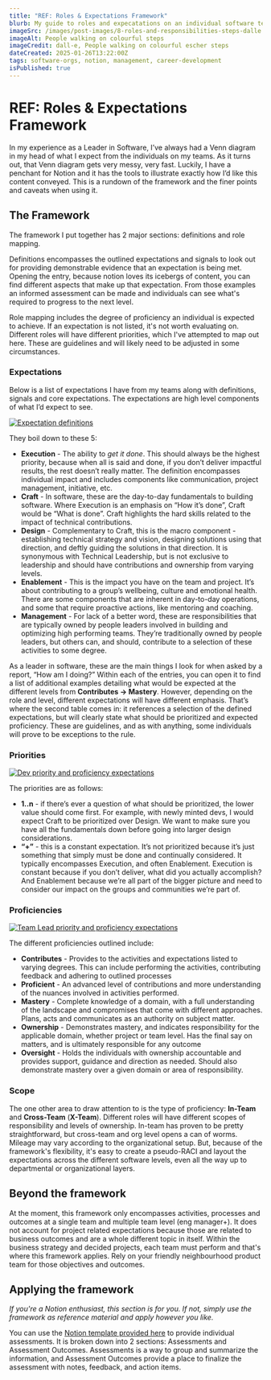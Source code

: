```yaml
---
title: "REF: Roles & Expectations Framework"
blurb: My guide to roles and expecatations on an individual software team or at an organizational level.
imageSrc: /images/post-images/8-roles-and-responsibilities-steps-dalle.webp
imageAlt: People walking on colourful steps
imageCredit: dall-e, People walking on colourful escher steps
dateCreated: 2025-01-26T13:22:00Z
tags: software-orgs, notion, management, career-development
isPublished: true
---
```

# REF: Roles & Expectations Framework

In my experience as a Leader in Software, I’ve always had a Venn diagram in my head of what I expect from the individuals on my teams. As it turns out, that Venn diagram gets very messy, very fast. Luckily, I have a penchant for Notion and it has the tools to illustrate exactly how I’d like this content conveyed. This is a rundown of the framework and the finer points and caveats when using it.

## The Framework

The framework I put together has 2 major sections: definitions and role mapping. 

Definitions encompasses the outlined expectations and signals to look out for providing demonstrable evidence that an expectation is being met. Opening the entry, because notion loves its icebergs of content, you can find different aspects that make up that expectation. From those examples an informed assessment can be made and individuals can see what's required to progress to the next level.

Role mapping includes the degree of proficiency an individual is expected to achieve. If an expectation is not listed, it's not worth evaluating on. Different roles will have different priorities, which I've attempted to map out here. These are guidelines and will likely need to be adjusted in some circumstances. 

### Expectations

Below is a list of expectations I have from my teams along with definitions, signals and core expectations. The expectations are high level components of what I’d expect to see.

[![Expectation definitions](/images/post-images/8-expectation-definitions.png)](https://www.notion.so/jweatherby/16f3b75bf3f880a4a4b7c8402743317c?v=16f3b75bf3f88001af33000cd014b3fd&pvs=4)

They boil down to these 5: 

- **Execution** - The ability to *get it done*. This should always be the highest priority, because when all is said and done, if you don’t deliver impactful results, the rest doesn’t really matter. The definition encompasses individual impact and includes components like communication, project management, initiative, etc.
- **Craft** - In software, these are the day-to-day fundamentals to building software. Where Execution is an emphasis on “How it’s done”, Craft would be “What is done”. Craft highlights the hard skills related to the impact of technical contributions.
- **Design** - Complementary to Craft, this is the macro component - establishing technical strategy and vision, designing solutions using that direction, and deftly guiding the solutions in that direction. It is synonymous with Technical Leadership, but is not exclusive to leadership and should have contributions and ownership from varying levels.
- **Enablement** - This is the impact you have on the team and project. It’s about contributing to a group’s wellbeing, culture and emotional health. There are some components that are inherent in day-to-day operations, and some that require proactive actions, like mentoring and coaching.
- **Management** - For lack of a better word, these are responsibilities that are typically owned by people leaders involved in building and optimizing high performing teams. They’re traditionally owned by people leaders, but others can, and should, contribute to a selection of these activities to some degree.

As a leader in software, these are the main things I look for when asked by a report, “How am I doing?” Within each of the entries, you can open it to find a list of additional examples detailing what would be expected at the different levels from **Contributes → Mastery**. However, depending on the role and level, different expectations will have different emphasis. That’s where the second table comes in: it references a selection of the defined expectations, but will clearly state what should be prioritized and expected proficiency. These are guidelines, and as with anything, some individuals will prove to be exceptions to the rule. 

### Priorities

[![Dev priority and proficiency expectations](/images/post-images/8-dev-expectations.png)](https://www.notion.so/jweatherby/16f3b75bf3f880f8a5d4f38983ea40f6?v=1723b75bf3f88030a757000c7e397ea9&pvs=4)


The priorities are as follows: 

- **1..n** - if there’s ever a question of what should be prioritized, the lower value should come first. For example, with newly minted devs, I would expect Craft to be prioritized over Design. We want to make sure you have all the fundamentals down before going into larger design considerations.
- **“+”** - this is a constant expectation. It’s not prioritized because it’s just something that simply must be done and continually considered. It typically encompasses Execution, and often Enablement. Execution is constant because if you don’t deliver, what did you actually accomplish? And Enablement because we’re all part of the bigger picture and need to consider our impact on the groups and communities we’re part of.

### Proficiencies

[![Team Lead priority and proficiency expectations](/images/post-images/8-team-lead-expectations.png)](https://www.notion.so/jweatherby/16f3b75bf3f880f8a5d4f38983ea40f6?v=1723b75bf3f88046b2be000ca8f9dcce&pvs=4)

The different proficiencies outlined include: 

- **Contributes** - Provides to the activities and expectations listed to varying degrees. This can include performing the activities, contributing feedback and adhering to outlined processes
- **Proficient** - An advanced level of contributions and more understanding of the nuances involved in activities performed.
- **Mastery** - Complete knowledge of a domain, with a full understanding of the landscape and compromises that come with different approaches. Plans, acts and communicates as an authority on subject matter.
- **Ownership** - Demonstrates mastery, and indicates responsibility for the applicable domain, whether project or team level. Has the final say on matters, and is ultimately responsible for any outcome
- **Oversight** - Holds the individuals with ownership accountable and provides support, guidance and direction as needed. Should also demonstrate mastery over a given domain or area of responsibility.

### Scope

The one other area to draw attention to is the type of proficiency: **In-Team** and **Cross-Team** (**X-Team**). Different roles will have different scopes of responsibility and levels of ownership. In-team has proven to be pretty straightforward, but cross-team and org level opens a can of worms. Mileage may vary according to the organizational setup. But, because of the framework's flexibility, it's easy to create a pseudo-RACI and layout the expectations across the different software levels, even all the way up to departmental or organizational layers.

## Beyond the framework

At the moment, this framework only encompasses activities, processes and outcomes at a single team and multiple team level (eng manager+). It does not account for project related expectations because those are related to business outcomes and are a whole different topic in itself. Within the business strategy and decided projects, each team must perform and that's where this framework applies. Rely on your friendly neighbourhood product team for those objectives and outcomes.

## Applying the framework

*If you're a Notion enthusiast, this section is for you. If not, simply use the framework as reference material and apply however you like.*

You can use the [Notion template provided here](https://www.notion.so/jweatherby/Applying-Roles-Expectations-1873b75bf3f880c1b9d7fbaccc42eaaa?pvs=4) to provide individual assessments. It is broken down into 2 sections: Assessments and Assessment Outcomes. Assessments is a way to group and summarize the information, and Assessment Outcomes provide a place to finalize the assessment with notes, feedback, and action items. 
